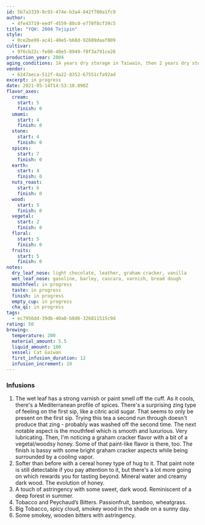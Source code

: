 ```yaml
---
id: 5b7a3339-9c93-474e-b3a4-842f700a1fc9
author:
  - 4fe43719-eedf-4559-80c0-e778f8cf39c5
title: "YQH: 2004 Tejipin"
style:
  - 0ce2be99-ac41-40e5-b68d-92609daaf809
cultivar:
  - 976cb22c-fe00-40e5-8949-f0f3a791ce26
production_year: 2004
aging_conditions: 14 years dry storage in Taiwain, then 2 years dry storage in Ohio
vendor:
  - 6247aeca-512f-4a22-8352-67551cfa92ad
excerpt: in progress
date: 2021-05-14T14:53:10.898Z
flavor_axes:
  cream:
    start: 5
    finish: 0
  umami:
    start: 4
    finish: 0
  stone:
    start: 4
    finish: 0
  spices:
    start: 7
    finish: 0
  earth:
    start: 4
    finish: 0
  nuts_roast:
    start: 6
    finish: 0
  wood:
    start: 5
    finish: 0
  vegetal:
    start: 2
    finish: 0
  floral:
    start: 5
    finish: 0
  fruits:
    start: 5
    finish: 0
notes:
  dry_leaf_nose: light chocolate, leather, graham cracker, vanilla
  wet_leaf_nose: gasoline, barley, cascara, varnish, bread dough
  mouthfeel: in progress
  taste: in progress
  finish: in progress
  empty_cup: in progress
  cha_qi: in progress
tags:
  - ec7956dd-39db-40a0-b8d6-326811515c9d
rating: 50
brewing:
  temperature: 200
  material_amount: 5.5
  liquid_amount: 100
  vessel: Cat Gaiwan
  first_infusion_duration: 12
  infusion_increment: 10
---
```

### Infusions

1. The wet leaf has a strong varnish or paint smell off the cuff. As it cools, there's a Mediterranean profile of spices. There's a surprising zing type of feeling on the first sip, like a citric acid sugar. That seems to only be present on the first sip. Trying this tea a second run through doesn't produce that zing - probably was washed off the second time. The next notable aspect is the mouthfeel which is smooth and luxurious. Very lubricating. Then, I'm noticing a graham cracker flavor with a bit of a vegetal/woodsy honey. Some of that paint-like flavor is there, too. The finish is bassy with some bright graham cracker aspects while being surrounded by a cooling vapor.
2. Softer than before with a cereal honey type of hug to it. That paint note is still detectable if you pay attention to it, but there's a lot more going on which rewards you for tasting beyond. Mineral water and creamy dark wood. The evolution of honey.
3. A touch of astringency with some sweet, dark wood. Reminiscent of a deep forest in summer.
4. Tobacco and Peychaud’s Bitters. Passionfruit, bamboo, wheatgrass.
5. Big Tobacco, spicy cloud, smokey wood in the shade on a sunny day.
6. Some smokey, wooden bitters with astringency.